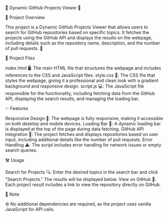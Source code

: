 🌟 Dynamic GitHub Projects Viewer 🌟

📜 Project Overview

This project is a Dynamic GitHub Projects Viewer that allows users to search for GitHub repositories based on specific topics. 
It fetches the projects using the GitHub API and displays the results on the webpage, including details such as the repository name, description, and the number of pull requests. 🎯

📂 Project Files

index.html 🖥️: The main HTML file that structures the webpage and includes references to the CSS and JavaScript files.
style.css 🎨: The CSS file that styles the webpage, giving it a professional and clean look with a gradient background and responsive design.
script.js 💻: The JavaScript file responsible for the functionality, including fetching data from the GitHub API, displaying the search results, and managing the loading bar.

✨ Features

Responsive Design 📱: The webpage is fully responsive, making it accessible on both desktop and mobile devices.
Loading Bar 🚀: A dynamic loading bar is displayed at the top of the page during data fetching.
GitHub API Integration 🔗: The project fetches and displays repositories based on user input, including additional details like the number of pull requests.
Error Handling ⚠️: The script includes error handling for network issues or empty search queries.

🛠️ Usage

Search for Projects 🔍: Enter the desired topics in the search bar and click "Search Projects." The results will be displayed below.
View on GitHub 🔗: Each project result includes a link to view the repository directly on GitHub.

📝 Note

⚙️ No additional dependencies are required, as the project uses vanilla JavaScript for API calls.
